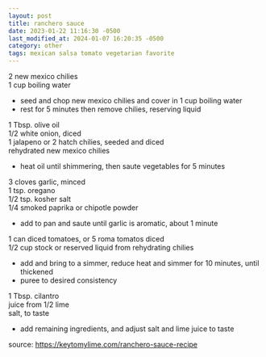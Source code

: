 ```yaml
---
layout: post
title: ranchero sauce
date: 2023-01-22 11:16:30 -0500
last_modified_at: 2024-01-07 16:20:35 -0500
category: other
tags: mexican salsa tomato vegetarian favorite
---
```


2 new mexico chilies  
1 cup boiling water  
* seed and chop new mexico chilies and cover in 1 cup boiling water
* rest for 5 minutes then remove chilies, reserving liquid

1 Tbsp. olive oil  
1/2 white onion, diced  
1 jalapeno or 2 hatch chilies, seeded and diced  
rehydrated new mexico chilies  
* heat oil until shimmering, then saute vegetables for 5 minutes

3 cloves garlic, minced  
1 tsp. oregano  
1/2 tsp. kosher salt  
1/4 smoked paprika or chipotle powder  
* add to pan and saute until garlic is aromatic, about 1 minute

1 can diced tomatoes, or 5 roma tomatos diced  
1/2 cup stock or reserved liquid from rehydrating chilies  
* add and bring to a simmer, reduce heat and simmer for 10 minutes, until thickened
* puree to desired consistency

1 Tbsp. cilantro  
juice from 1/2 lime  
salt, to taste  
* add remaining ingredients, and adjust salt and lime juice to taste

source: <https://keytomylime.com/ranchero-sauce-recipe>
